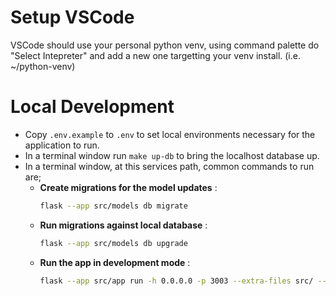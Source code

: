 # Setup VSCode
VSCode should use your personal python venv, using command palette do "Select Intepreter" and add a new one targetting your venv install. (i.e. ~/python-venv)


# Local Development

- Copy `.env.example` to `.env` to set local environments necessary for the application to run.
- In a terminal window run `make up-db` to bring the localhost database up.
- In a terminal window, at this services path, common commands to run are;
  - **Create migrations for the model updates** :
    ```bash
    flask --app src/models db migrate
    ````
  - **Run migrations against local database** :
    ```bash
    flask --app src/models db upgrade
    ```
  - **Run the app in development mode** :
    ```bash
    flask --app src/app run -h 0.0.0.0 -p 3003 --extra-files src/ --debug
    ```

